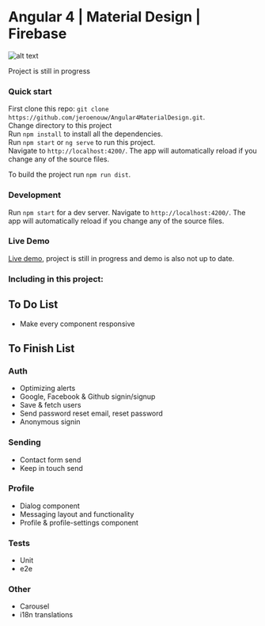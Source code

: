 # Angular 4 | Material Design | Firebase
![alt text](https://jerouw.nl/wp-content/uploads/2017/05/ngfbmd.png "Logo")
<p>Project is still in progress</p>

### Quick start

First clone this repo: `git clone https://github.com/jeroenouw/Angular4MaterialDesign.git`.  
Change directory to this project  
Run `npm install` to install all the dependencies.  
Run `npm start` or `ng serve` to run this project.  
Navigate to `http://localhost:4200/`. The app will automatically reload if you change any of the source files.  

To build the project run `npm run dist`.

### Development

Run `npm start` for a dev server. Navigate to `http://localhost:4200/`. The app will automatically reload if you change any of the source files.

### Live Demo

[Live demo](http://angular4.jerouw.nl), project is still in progress and demo is also not up to date.

### Including in this project:


## To Do List
* Make every component responsive

## To Finish List
### Auth
* Optimizing alerts
* Google, Facebook & Github signin/signup
* Save & fetch users
* Send password reset email, reset password
* Anonymous signin

### Sending
* Contact form send
* Keep in touch send

### Profile
* Dialog component
* Messaging layout and functionality
* Profile & profile-settings component

### Tests
* Unit
* e2e

### Other
* Carousel
* i18n translations


